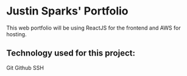 # Justin Sparks' Portfolio

This web portfolio will be using ReactJS for the frontend and AWS for hosting.

## Technology used for this project:
Git
Github
SSH
